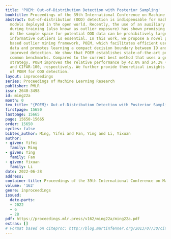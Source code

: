 ```yaml
---
title: 'POEM: Out-of-Distribution Detection with Posterior Sampling'
booktitle: Proceedings of the 39th International Conference on Machine Learning
abstract: Out-of-distribution (OOD) detection is indispensable for machine learning
  models deployed in the open world. Recently, the use of an auxiliary outlier dataset
  during training (also known as outlier exposure) has shown promising performance.
  As the sample space for potential OOD data can be prohibitively large, sampling
  informative outliers is essential. In this work, we propose a novel posterior sampling
  based outlier mining framework, POEM, which facilitates efficient use of outlier
  data and promotes learning a compact decision boundary between ID and OOD data for
  improved detection. We show that POEM establishes state-of-the-art performance on
  common benchmarks. Compared to the current best method that uses a greedy sampling
  strategy, POEM improves the relative performance by 42.0% and 24.2% (FPR95) on CIFAR-10
  and CIFAR-100, respectively. We further provide theoretical insights on the effectiveness
  of POEM for OOD detection.
layout: inproceedings
series: Proceedings of Machine Learning Research
publisher: PMLR
issn: 2640-3498
id: ming22a
month: 0
tex_title: "{POEM}: Out-of-Distribution Detection with Posterior Sampling"
firstpage: 15650
lastpage: 15665
page: 15650-15665
order: 15650
cycles: false
bibtex_author: Ming, Yifei and Fan, Ying and Li, Yixuan
author:
- given: Yifei
  family: Ming
- given: Ying
  family: Fan
- given: Yixuan
  family: Li
date: 2022-06-28
address:
container-title: Proceedings of the 39th International Conference on Machine Learning
volume: '162'
genre: inproceedings
issued:
  date-parts:
  - 2022
  - 6
  - 28
pdf: https://proceedings.mlr.press/v162/ming22a/ming22a.pdf
extras: []
# Format based on citeproc: http://blog.martinfenner.org/2013/07/30/citeproc-yaml-for-bibliographies/
---
```


